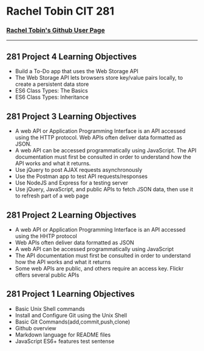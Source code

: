 # Rachel Tobin CIT 281
### [Rachel Tobin's Github User Page](https://racheltobin.github.io)
---
## 281 Project 4 Learning Objectives
* Build a To-Do app that uses the Web Storage API
* The Web Storage API lets browsers store key/value pairs locally, to
create a persistent data store
* ES6 Class Types: The Basics
* ES6 Class Types: Inheritance

## 281 Project 3 Learning Objectives
* A web API or Application Programming Interface is an API
accessed using the HTTP protocol. Web APIs often deliver data
formatted as JSON.
* A web API can be accessed programmatically using JavaScript.
The API documentation must first be consulted in order to
understand how the API works and what it returns.
* Use jQuery to post AJAX requests asynchronously
* Use the Postman app to test API requests/responses
* Use NodeJS and Express for a testing server
* Use jQuery, JavaScript, and public APIs to fetch JSON data, then
use it to refresh part of a web page

## 281 Project 2 Learning Objectives
* A web API or Application Programming Interface is an API accessed using the HHTP protocol
* Web APIs often deliver data formatted as JSON
* A web API can be accessed programmatically using JavaScript
* The API documentation must first be consulted in order to understand how the API works and what it returns
* Some web APIs are public, and others require an access key. Flickr offers several public APIs

## 281 Project 1 Learning Objectives
* Basic Unix Shell commands
* Install and Configure Git using the Unix Shell
* Basic Git Commands(add,commit,push,clone)
* Github overview
* Markdown language for README files
* JavaScript ES6+ features
test sentense

